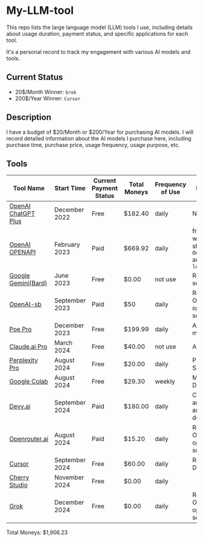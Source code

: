 # My-LLM-tool

This repo lists the large language model (LLM) tools I use, including details about usage duration,
payment status, and specific applications for each tool.

It's a personal record to track my engagement with various AI models and tools.

## Current Status

- 20$/Month Winner: `Grok`
- 200$/Year Winner: `Cursor`

## Description

I have a budget of $20/Month or $200/Year for purchasing AI models.
I will record detailed information about the AI models I purchase here,
including purchase time, purchase price, usage frequency, usage purpose, etc.

## Tools

| Tool Name                                          | Start Time     | Current Payment Status | Total Moneys | Frequency of Use | Reason                                        |
| -------------------------------------------------- | -------------- | ---------------------- | ------------ | ---------------- | --------------------------------------------- |
| [OpenAI ChatGPT Plus](https://chat.openai.com)     | December 2022  | Free                   | $182.40      | daily            | New of AI                                     |
| [OpenAI OPENAPI](https://platform.openai.com)      | February 2023  | Paid                   | $669.92      | daily            | from working sharing, `OneAPI` and `lobechat` |
| [Google Gemini(Bard)](https://gemini.google.com)  | June 2023      | Free                   | $0.00        | not use          | Real-time search                              |
| [OpenAI-sb](https://openai-sb.com)                | September 2023 | Paid                   | $50          | daily            | Replace OpenAI openai service                 |
| [Poe Pro](https://poe.com)                        | December 2023  | Free                   | $199.99      | daily            | A lot of models                               |
| [Claude.ai Pro](https://claude.ai)                 | March 2024     | Free                   | $40.00       | not use          | Artifacts                                     |
| [Perplexity Pro](https://www.perplexity.ai)        | August 2024    | Free                   | $20.00       | daily            | Precision Search                              |
| [Google Colab](https://colab.research.google.com) | August 2024    | Free                   | $29.30       | weekly           | Model Developer                               |
| [Devv.ai](https://devv.ai)                         | September 2024 | Paid                   | $180.00      | daily            | Code analysis and debug                       |
| [Openrouter.ai](https://openrouter.ai)            | August 2024    | Paid                   | $15.20       | daily            | Replace OpenAI openai service                 |
| [Cursor](https://www.cursor.com)            | September 2024    | Free                   | $60.00       | daily            | Replace Devv.ai               |
| [Cherry Studio](https://github.com/CherryHQ/cherry-studio)            | November 2024    | Free                   | $0.00       | daily            |                |
| [Grok](https://grok.com)            | December 2024    | Free                   | $0.00       | daily            |  Replace OpenAI openai service              |

Total Moneys: $1,906.23
